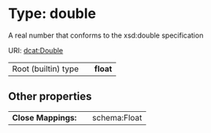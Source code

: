
# Type: double


A real number that conforms to the xsd:double specification

URI: [dcat:Double](http://www.w3.org/ns/dcat#Double)

|  |  |  |
| --- | --- | --- |
| Root (builtin) type | | **float** |

## Other properties

|  |  |  |
| --- | --- | --- |
| **Close Mappings:** | | schema:Float |

